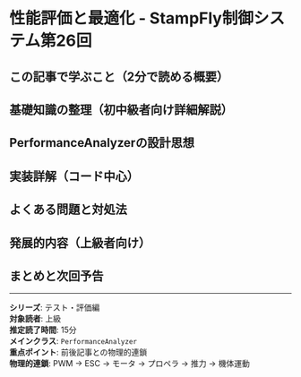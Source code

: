 # 性能評価と最適化 - StampFly制御システム第26回

## この記事で学ぶこと（2分で読める概要）

## 基礎知識の整理（初中級者向け詳細解説）

## PerformanceAnalyzerの設計思想

## 実装詳解（コード中心）

## よくある問題と対処法

## 発展的内容（上級者向け）

## まとめと次回予告

---

**シリーズ**: テスト・評価編  
**対象読者**: 上級  
**推定読了時間**: 15分  
**メインクラス**: `PerformanceAnalyzer`  
**重点ポイント**: 前後記事との物理的連鎖  
**物理的連鎖**: PWM → ESC → モータ → プロペラ → 推力 → 機体運動
